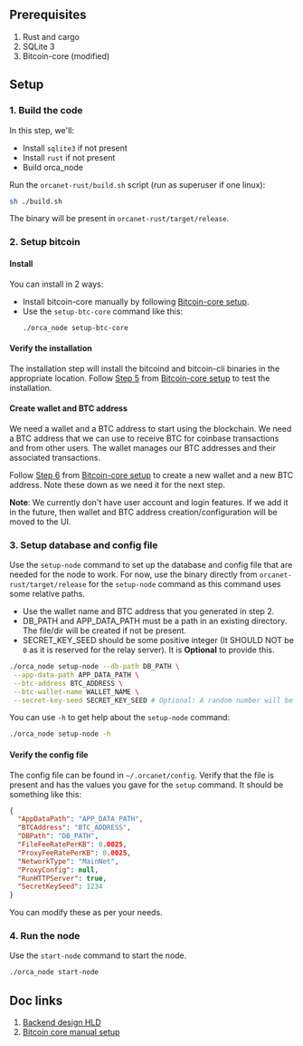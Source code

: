 ## Prerequisites

1. Rust and cargo
2. SQLite 3
3. Bitcoin-core (modified)

## Setup

[//]: # (1. Download and set up our modified bitcoin core by following this)

[//]: # (   document: [a relative link]&#40;/docs/BitcoinCoreSetup.md&#41;.)

### 1. Build the code
In this step, we'll:
- Install `sqlite3` if not present
- Install `rust` if not present
- Build orca_node

Run the `orcanet-rust/build.sh` script (run as superuser if one linux):
```bash
sh ./build.sh
```

The binary will be present in `orcanet-rust/target/release`.

### 2. Setup bitcoin

#### Install
You can install in 2 ways:
- Install bitcoin-core manually by following [Bitcoin-core setup](/docs/BitcoinCoreSetup.md).
- Use the `setup-btc-core` command like this:
     ```bash
     ./orca_node setup-btc-core
     ```

#### Verify the installation
The installation step will install the bitcoind and bitcoin-cli binaries in the appropriate location. 
Follow [Step 5](/docs/BitcoinCoreSetup.md#step-5-test-it-out) from [Bitcoin-core setup](/docs/BitcoinCoreSetup.md) to test the installation.
  
#### Create wallet and BTC address
We need a wallet and a BTC address to start using the blockchain. We need a BTC address that we can use to receive BTC for coinbase transactions and from other users. The wallet manages our BTC addresses and their associated transactions.

Follow [Step 6](/docs/BitcoinCoreSetup.md#step-6-connect-to-our-classs-blockchain-network) from [Bitcoin-core setup](/docs/BitcoinCoreSetup.md) to create a new wallet and a new BTC address.
Note these down as we need it for the next step.

**Note**: We currently don't have user account and login features. If we add it in the future, then wallet and BTC address creation/configuration will be moved to the UI.

### 3. Setup database and config file
Use the `setup-node` command to set up the database and config file that are needed for the node to work. For now, use the binary directly from `orcanet-rust/target/release` for the `setup-node` command as this command uses some relative paths. 
   - Use the wallet name and BTC address that you generated in step 2. 
   - DB_PATH and APP_DATA_PATH must be a path in an existing directory. The file/dir will be created if not be present.
   - SECRET_KEY_SEED should be some positive integer (It SHOULD NOT be `0` as it is reserved for the relay server). It is **Optional** to provide this.

```bash
./orca_node setup-node --db-path DB_PATH \
 --app-data-path APP_DATA_PATH \
 --btc-address BTC_ADDRESS \
 --btc-wallet-name WALLET_NAME \
 --secret-key-seed SECRET_KEY_SEED # Optional: A random number will be used if not provided
```

You can use `-h` to get help about the `setup-node` command:
```bash
./orca_node setup-node -h
```

#### Verify the config file
The config file can be found in `~/.orcanet/config`. Verify that the file is present and has the values you gave for the `setup` command. It should be something like this:
```json
{
  "AppDataPath": "APP_DATA_PATH",
  "BTCAddress": "BTC_ADDRESS",
  "DBPath": "DB_PATH",
  "FileFeeRatePerKB": 0.0025,
  "ProxyFeeRatePerKB": 0.0025,
  "NetworkType": "MainNet",
  "ProxyConfig": null,
  "RunHTTPServer": true,
  "SecretKeySeed": 1234
}
```

You can modify these as per your needs.
### 4. Run the node

[//]: # (TODO: Start bitcoin node at the start of start-node. Panic if bitcoind cannot be started.)

Use the `start-node` command to start the node.
```bash
./orca_node start-node
```

## Doc links
1. [Backend design HLD](/docs/BackendHLD.md)
2. [Bitcoin core manual setup](/docs/BitcoinCoreSetup.md)


